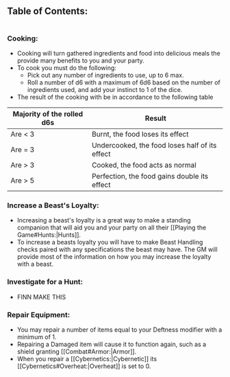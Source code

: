 ## Table of Contents:
```table-of-contents
```
### Cooking:
- Cooking will turn gathered ingredients and food into delicious meals the provide many benefits to you and your party. 
- To cook you must do the following:
	- Pick out any number of ingredients to use, up to 6 max. 
	- Roll a number of d6 with a maximum of 6d6 based on the number of ingredients used, and add your instinct to 1 of the dice. 
- The result of the cooking with be in accordance to the following table

| Majority of the rolled d6s | Result                                         |
| -------------------------- | ---------------------------------------------- |
| Are < 3                    | Burnt, the food loses its effect               |
| Are = 3                    | Undercooked, the food loses half of its effect |
| Are > 3                    | Cooked, the food acts as normal                |
| Are > 5                    | Perfection, the food gains double its effect   |
### Increase a Beast's Loyalty:
- Increasing a beast's loyalty is a great way to make a standing companion that will aid you and your party on all their [[Playing the Game#Hunts:|Hunts]]. 
- To increase a beasts loyalty you will have to make Beast Handling checks paired with any specifications the beast may have. The GM will provide most of the information on how you may increase the loyalty with a beast.
### Investigate for a Hunt:
- FINN MAKE THIS
### Repair Equipment:
- You may repair a number of items equal to your Deftness modifier with a minimum of 1. 
- Repairing a Damaged item will cause it to function again, such as a shield granting [[Combat#<font style="color 2b8eff">Armor</font>:|Armor]]. 
- When you repair a [[Cybernetics:|Cybernetic]] its [[Cybernetics#Overheat:|Overheat]] is set to 0.